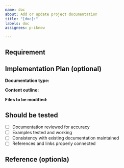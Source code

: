 ```yaml
---
name: doc
about: Add or update project documentation
title: "[doc]:"
labels: doc
assignees: p-iknow

---
```


## Requirement

## Implementation Plan (optional)

**Documentation type:**

**Content outline:**

**Files to be modified:**

## Should be tested
- [ ] Documentation reviewed for accuracy
- [ ] Examples tested and working
- [ ] Consistency with existing documentation maintained
- [ ] References and links properly connected

## Reference (optionla)
